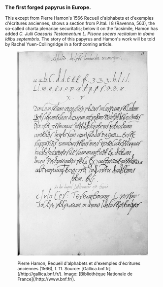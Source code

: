 ### The first forged papyrus in Europe. 


This except from Pierre Hamon's 1566 Recueil d'alphabets et d'exemples d'écritures anciennes,
shows a section from P.Ital. I 8 (Ravenna, 563), the so-called charta plenariae securitatis; 
below it on the facsimile, Hamon has added *C. Julii Caesaris Testamentum L. Pisone socero recitatum in domo Idibu septembris*. 
The story of this papyrus and Hamon's work will be told by Rachel Yuen-Collingridge in a forthcoming article.



<figure>
<p><img src="/images/Hamon_Recueil.jpg"/></p>
<figcaption> Pierre Hamon, Recueil d'alphabets et d'exemples d'écritures anciennes (1566), f. 11. Source: [Gallica.bnf.fr] (/http://gallica.bnf.fr/). Image: [Bibliothéque Nationale de France](/http://www.bnf.fr/). </figcaption>

</figure>
